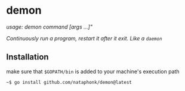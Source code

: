 # demon

*usage: demon command [args ...]"*

*Continuously run a program, restart it after it exit. Like a `daemon`*

## Installation

make sure that `$GOPATH/bin` is added to your machine's execution path

```bash
~$ go install github.com/nataphonk/demon@latest
```